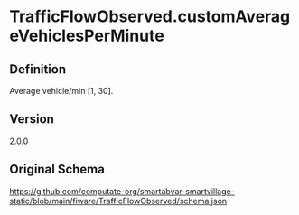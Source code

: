 # TrafficFlowObserved.customAverageVehiclesPerMinute

## Definition
Average vehicle/min [1, 30]. 

## Version
2.0.0

## Original Schema
https://github.com/computate-org/smartabyar-smartvillage-static/blob/main/fiware/TrafficFlowObserved/schema.json

